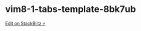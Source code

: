 # vim8-1-tabs-template-8bk7ub

[Edit on StackBlitz ⚡️](https://stackblitz.com/edit/vim8-1-tabs-template-8bk7ub)